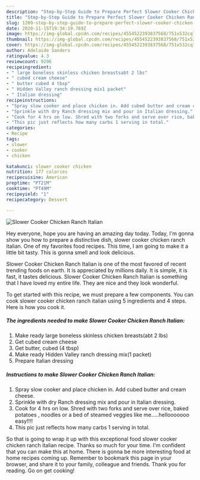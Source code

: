 ```yaml
---
description: "Step-by-Step Guide to Prepare Perfect Slower Cooker Chicken Ranch Italian"
title: "Step-by-Step Guide to Prepare Perfect Slower Cooker Chicken Ranch Italian"
slug: 1209-step-by-step-guide-to-prepare-perfect-slower-cooker-chicken-ranch-italian
date: 2020-11-15T19:34:19.769Z
image: https://img-global.cpcdn.com/recipes/4554522393837568/751x532cq70/slower-cooker-chicken-ranch-italian-recipe-main-photo.jpg
thumbnail: https://img-global.cpcdn.com/recipes/4554522393837568/751x532cq70/slower-cooker-chicken-ranch-italian-recipe-main-photo.jpg
cover: https://img-global.cpcdn.com/recipes/4554522393837568/751x532cq70/slower-cooker-chicken-ranch-italian-recipe-main-photo.jpg
author: Adelaide Sanders
ratingvalue: 4.3
reviewcount: 9296
recipeingredient:
- " large boneless skinless chicken breastsabt 2 lbs"
- " cubed cream cheese"
- " butter cubed 4 tbsp"
- " Hidden Valley ranch dressing mix1 packet"
- " Italian dressing"
recipeinstructions:
- "Spray slow cooker and place chicken in. Add cubed butter and cream cheese."
- "Sprinkle with dry Ranch dressing mix and pour in Italian dressing."
- "Cook for 4 hrs on low. Shred with two forks and serve over rice, baked potatoes , noodles or a bed of steamed veggies like me.....hellooooooo easy!!!!"
- "This pic just reflects how many carbs 1 serving in total."
categories:
- Recipe
tags:
- slower
- cooker
- chicken

katakunci: slower cooker chicken 
nutrition: 177 calories
recipecuisine: American
preptime: "PT21M"
cooktime: "PT49M"
recipeyield: "1"
recipecategory: Dessert

---
```



![Slower Cooker Chicken Ranch Italian](https://img-global.cpcdn.com/recipes/4554522393837568/751x532cq70/slower-cooker-chicken-ranch-italian-recipe-main-photo.jpg)

Hey everyone, hope you are having an amazing day today. Today, I'm gonna show you how to prepare a distinctive dish, slower cooker chicken ranch italian. One of my favorites food recipes. This time, I am going to make it a little bit tasty. This is gonna smell and look delicious.



Slower Cooker Chicken Ranch Italian is one of the most favored of recent trending foods on earth. It is appreciated by millions daily. It is simple, it is fast, it tastes delicious. Slower Cooker Chicken Ranch Italian is something that I have loved my entire life. They are nice and they look wonderful.


To get started with this recipe, we must prepare a few components. You can cook slower cooker chicken ranch italian using 5 ingredients and 4 steps. Here is how you cook it.

<!--inarticleads1-->

##### The ingredients needed to make Slower Cooker Chicken Ranch Italian:

1. Make ready  large boneless skinless chicken breasts(abt 2 lbs)
1. Get  cubed cream cheese
1. Get  butter, cubed (4 tbsp)
1. Make ready  Hidden Valley ranch dressing mix(1 packet)
1. Prepare  Italian dressing




<!--inarticleads2-->

##### Instructions to make Slower Cooker Chicken Ranch Italian:

1. Spray slow cooker and place chicken in. Add cubed butter and cream cheese.
1. Sprinkle with dry Ranch dressing mix and pour in Italian dressing.
1. Cook for 4 hrs on low. Shred with two forks and serve over rice, baked potatoes , noodles or a bed of steamed veggies like me.....hellooooooo easy!!!!
1. This pic just reflects how many carbs 1 serving in total.




So that is going to wrap it up with this exceptional food slower cooker chicken ranch italian recipe. Thanks so much for your time. I'm confident that you can make this at home. There is gonna be more interesting food at home recipes coming up. Remember to bookmark this page in your browser, and share it to your family, colleague and friends. Thank you for reading. Go on get cooking!
